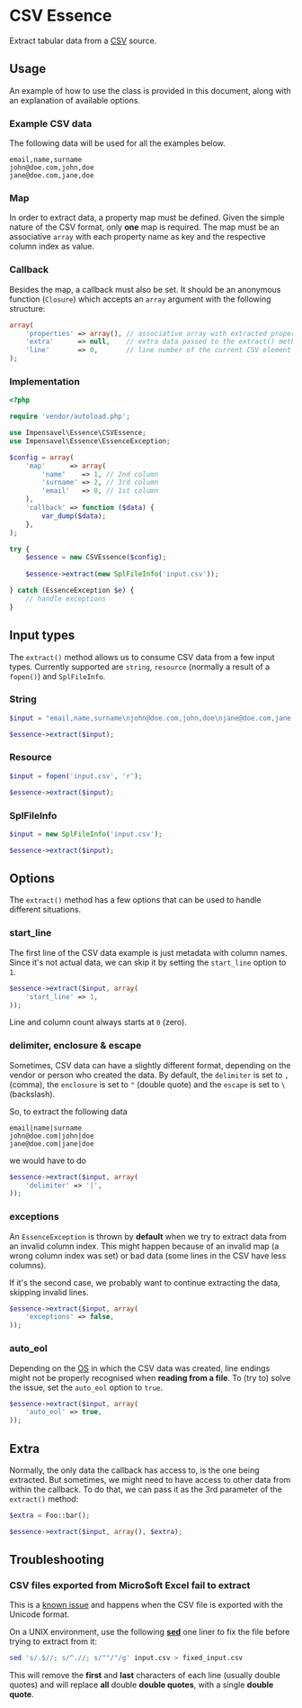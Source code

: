 # CSV Essence
Extract tabular data from a [CSV](http://en.wikipedia.org/wiki/Comma-separated_values) source.

## Usage
An example of how to use the class is provided in this document, along with an explanation of available options.

### Example CSV data
The following data will be used for all the examples below.
```
email,name,surname
john@doe.com,john,doe
jane@doe.com,jane,doe
```

### Map
In order to extract data, a property map must be defined.
Given the simple nature of the CSV format, only **one** map is required.
The map must be an associative `array` with each property name as key and the respective column index as value. 

### Callback
Besides the map, a callback must also be set. It should be an anonymous function (`Closure`) which accepts an `array` argument with the following structure:
```php
array(
    'properties' => array(), // associative array with extracted properties
    'extra'      => null,    // extra data passed to the extract() method
    'line'       => 0,       // line number of the current CSV element
);
```

### Implementation
```php
<?php

require 'vendor/autoload.php';

use Impensavel\Essence\CSVEssence;
use Impensavel\Essence\EssenceException;

$config = array(
    'map'      => array(
        'name'    => 1, // 2nd column
        'surname' => 2, // 3rd column
        'email'   => 0, // 1st column
    ),
    'callback' => function ($data) {
        var_dump($data);
    },
);

try {
    $essence = new CSVEssence($config);
    
    $essence->extract(new SplFileInfo('input.csv'));

} catch (EssenceException $e) {
    // handle exceptions
}
```


## Input types
The `extract()` method allows us to consume CSV data from a few input types.
Currently supported are `string`, `resource` (normally a result of a `fopen()`) and `SplFileInfo`.

### String
```php
$input = "email,name,surname\njohn@doe.com,john,doe\njane@doe.com,jane,doe\n";

$essence->extract($input);
```

### Resource
```php
$input = fopen('input.csv', 'r');

$essence->extract($input);
```

### SplFileInfo
```php
$input = new SplFileInfo('input.csv');

$essence->extract($input);
```

## Options
The `extract()` method has a few options that can be used to handle different situations.

### start_line
The first line of the CSV data example is just metadata with column names.
Since it's not actual data, we can skip it by setting the `start_line` option to `1`.

```php
$essence->extract($input, array(
    'start_line' => 1,
));
```

Line and column count always starts at `0` (zero).

### delimiter, enclosure & escape
Sometimes, CSV data can have a slightly different format, depending on the vendor or person who created the data.
By default, the `delimiter` is set to `,` (comma), the `enclosure` is set to `"` (double quote) and the `escape` is set to `\` (backslash).

So, to extract the following data
```
email|name|surname
john@doe.com|john|doe
jane@doe.com|jane|doe
```

we would have to do

```php
$essence->extract($input, array(
    'delimiter' => '|',
));
```

### exceptions
An `EssenceException` is thrown by **default** when we try to extract data from an invalid column index.
This might happen because of an invalid map (a wrong column index was set) or bad data (some lines in the CSV have less columns).

If it's the second case, we probably want to continue extracting the data, skipping invalid lines.
```php
$essence->extract($input, array(
    'exceptions' => false,
));
```

### auto_eol
Depending on the [OS](http://en.wikipedia.org/wiki/Operating_system) in which the CSV data was created, line endings might not be properly recognised when **reading from a file**.
To (try to) solve the issue, set the `auto_eol` option to `true`.
```php
$essence->extract($input, array(
    'auto_eol' => true,
));
```

## Extra
Normally, the only data the callback has access to, is the one being extracted. But sometimes, we might need to have access to other data from within the callback. 
To do that, we can pass it as the 3rd parameter of the `extract()` method:

```php
$extra = Foo::bar();

$essence->extract($input, array(), $extra);
```

## Troubleshooting

### CSV files exported from Micro$oft Excel fail to extract
This is a [known issue](http://superuser.com/questions/349882/how-to-avoid-double-quotes-when-saving-excel-file-as-unicode) and happens when the CSV file is exported with the Unicode format.

On a UNIX environment, use the following [**sed**](http://en.wikipedia.org/wiki/Sed) one liner to fix the file before trying to extract from it:
```bash
sed 's/.$//; s/^.//; s/""/"/g' input.csv > fixed_input.csv
```

This will remove the **first** and **last** characters of each line (usually double quotes) and will replace **all** double **double quotes**, with a single **double quote**.
